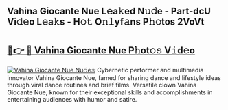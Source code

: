 ## Vahina Giocante Nue L𝚎a𝚔ed N𝚞𝚍e - Part-dcU Vi𝚍𝚎o L𝚎a𝚔s - H𝚘𝚝 O𝚗𝚕yf𝚊ns P𝚑𝚘tos 2VoVt

# <h2><a href="http://kf1dfu.oniu.top/?m=Vahina+Giocante+Nue">🔗👉 🔴 Vahina Giocante Nue P𝚑ot𝚘𝚜 V𝚒d𝚎o</a></h2>

[![Vahina Giocante Nue Nu𝚍e𝚜](https://i.imgur.com/0qMVB7G.gif)](http://kf1dfu.oniu.top/?m=Vahina+Giocante+Nue)
Cybernetic performer and multimedia innovator Vahina Giocante Nue, famed for sharing dance and lifestyle ideas through viral dance routines and brief films. Versatile clown Vahina Giocante Nue, known for their exceptional skills and accomplishments in entertaining audiences with humor and satire.  
